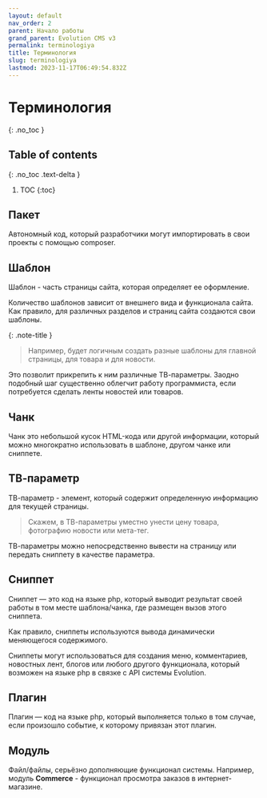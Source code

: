```yaml
---
layout: default
nav_order: 2
parent: Начало работы
grand_parent: Evolution CMS v3
permalink: terminologiya
title: Терминология
slug: terminologiya
lastmod: 2023-11-17T06:49:54.832Z
---
```


# Терминология
{: .no_toc }

## Table of contents
{: .no_toc .text-delta }

1. TOC
{:toc}

## Пакет

Автономный код, который разработчики могут импортировать в свои проекты с помощью composer.

## Шаблон

Шаблон - часть страницы сайта, которая определяет ее оформление.

Количество шаблонов зависит от внешнего вида и функционала сайта. Как правило, для различных разделов и страниц сайта создаются свои шаблоны.

{: .note-title }
>
>
> Например, будет логичным создать разные шаблоны для главной страницы, для  товара и для новости.

Это позволит прикрепить к ним различные ТВ-параметры. Заодно подобный шаг  существенно облегчит работу программиста, если потребуется сделать ленты новостей или товаров.

## Чанк

Чанк это небольшой кусок HTML-кода или другой информации, который можно многократно использовать в шаблоне, другом чанке или сниппете.

## ТВ-параметр

TВ-параметр - элемент, который содержит определенную информацию для текущей страницы.

> Скажем, в ТВ-параметры уместно унести цену товара, фотографию новости или мета-тег.

ТВ-параметры можно непосредственно вывести на страницу или передать сниппету в качестве параметра.

## Сниппет

Сниппет — это код на языке php, который выводит результат своей работы в том месте шаблона/чанка, где размещен вызов этого сниппета.

Как правило, сниппеты используются вывода динамически меняющегося содержимого.

Сниппеты могут использоваться для создания меню, комментариев, новостных лент, блогов или любого другого функционала, который возможен на языке php в связке с API системы Evolution.

## Плагин

Плагин — код на языке php, который выполняется только в том случае, если произошло событие, к которому привязан этот плагин.

## Модуль

Файл/файлы, серьёзно дополняющие функционал системы. Например, модуль **Commerce** - функционал просмотра заказов в интернет-магазине.
